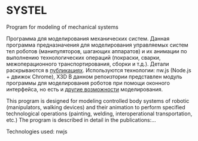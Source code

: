 # SYSTEL
Program for modeling of mechanical systems

Программа для моделирования механических систем.
Данная программа предназначения для моделирования управляемых систем тел роботов (манипуляторов, шагающих аппаратов) и их анимации по выполнению технологических операций (покраски, сварки, межоперационного транспортирования, сборки и т.д.).
Детали раскрываются в <a href="http://goshanoob.eu5.org/articles/articles.html" target="_blank">публикациях</a>.
Используются технологии: nw.js (Node.js + движок Chrome), X3D
В данном репоизтории представлен модуль программы для моделирования роботов при помощи оконного интерфейса, но есть и <a href="http://goshanoob.eu5.org/SYSTEL/systel.html" target="_blank">другие возможности</a> моделирования.

This program is designed for modeling controlled body systems of robotic (manipulators, walking devices) and their animation to perform specified technological operations (painting, welding, interoperational transportation, etc.)
The program is described in detail in the publications:...

Technologies used:
nwjs

